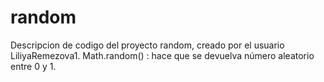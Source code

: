# random
Descripcion de codigo del proyecto random, creado por el usuario LiliyaRemezova1.
Math.random() : hace que se devuelva número aleatorio entre 0 y 1.
